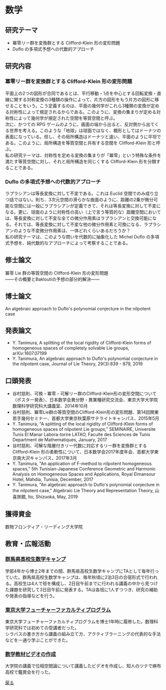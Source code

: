 # 数学

## 研究テーマ
- 冪零リー群を変換群とする Clifford-Klein 形の変形問題
- Duflo の多項式予想への代数的アプローチ

## 研究内容
### 冪零リー群を変換群とする Clifford-Klein 形の変形問題
平面上の2つの図形が合同であるとは、平行移動・1点を中心とする回転変換・直線に関する対称変換の3種類の操作によって、片方の図形をもう片方の図形に移せることをいう。こう定義するのは、平面の幾何学がこれら3種類の変換が定める対称性によって規定されるからである。このように、変換の集まりが定める対称性によって幾何学が規定された空間を等質空間と呼ぶ。  
次に、かつての RPG ゲームのように、画面の端から出ると、反対側から出てくる世界を考える。このような「地球」は球面ではなく、概形としてはドーナツの表面になっている。但し、その局所構造はドーナツと違い、平面のように平坦である。このように、局所構造を等質空間と共有する空間を Clifford-Klein 形と呼ぶ。  
私の研究テーマは、対称性を定める変換の集まりが「冪零」という特殊な条件を満たす等質空間に対し、それと局所構造を同じくする Clifford-Klein 形を分類することである。

### Duflo の多項式予想への代数的アプローチ
ラプラシアンは等長変換に対して不変である。これは Euclid 空間でのみ成り立つ話ではない。則ち、3次元空間の滑らかな曲面のように、距離の2乗が微分可能な空間には一般にラプラシアンが定義できて、それは等長変換に対して不変になる。更に、球面のように対称性の高い（上で言う等質的な）距離空間においては、等長変換に対して不変な全ての微分作用素はラプラシアンと交換可能になる。それでは、等長変換に対して不変な他の微分作用素と可換になる、ラプラシアンのような不変微分作用素は、一体どれくらいあるだろうか？  
私の研究テーマは、このような問いを代数的に抽象化した Michel Duflo の多項式予想を、純代数的なアプローチによって考察することである。

## 修士論文
冪零 Lie 群の等質空間の Clifford-Klein 形の変形問題  
——その概要とBakloutiの予想の部分的解決——

## 博士論文
An algebraic approach to Duflo's polynomial conjecture in the nilpotent case

## 発表論文
- Y. Tanimura, A splitting of the local rigidity of Clifford-Klein forms of homogeneous spaces of
completely solvable Lie groups, arXiv:1607.07199
- Y. Tanimura, An algebraic approach to Duflo's polynomial conjecture in the nilpotent case, Journal of Lie Theory, 29(3):839 - 879, 2019

## 口頭発表
- 谷村慈則、可換・冪零・可解リー群のClifford-Klein形の変形空間について（ポスター発表）、日本数学会異分野・異業種研究交流会、東京大学大学院数理科学研究科大講義室、2014年10月
- 谷村慈則、冪零Lie群の等質空間のClifford-Klein形の変形問題、第14回関東若手幾何セミナー、首都大学東京秋葉原サテライトキャンパス、2015年5月
- Y. Tanimura, "A splitting of the local rigidity of Clifford-Klein forms of homogeneous spaces of nilpotent Lie groups," SEMINAIRE, Universite Tunis El Manar Labora-torire LATAO, Faculte des Sciences de Tunis Department de Mathematiques, January, 2017
- 谷村慈則、可解な階層付きリー代数に対応するリー群を変換群とする Clifford-Klein 形の柔軟性について、日本数学会2017年度年会、首都大学東京南大沢キャンパス、2017年3月
- Y. Tanimura, "An application of F-method to nilpotent homogeneous spaces," 5th Tunisian-Japanese Conference Geometric and Harmonic Analysis on Homogeneous Spaces and Applications, Royal Elmansour Hotel, Mahdia, Tunisia, December, 2017
- Y. Tanimura, "An algebraic approach to Duflo's polynomial conjecture in the nilpotent case," Algebraic Lie Theory and Representation Theory, 山喜旅館, Ito, Shizuoka, May, 2019

## 獲得資金
数物フロンティア・リーディング大学院

## 教育・広報活動
### [群馬県高校生数学キャンプ](http://www.ms.u-tokyo.ac.jp/tambara/mathcamp-for-highschool/index.html)
学部4年から博士2年までの間、群馬県高校生数学キャンプにTAとして毎年行っていた。群馬県高校生数学キャンプは、毎年秋頃に2泊3日の合宿形式で行われる。高校生は4人で班を構成し、2日目午前までに行われる講義の中から見つけた課題を研究して3日目午前に発表する。TAは各班に1人ずつつき、研究の補助や発表の指導などを行う。

### [東京大学フューチャーファカルティプログラム](https://www.utokyofd.com/ffp/)
東京大学フューチャーファカルティプログラムを博士1年時に履修した。数理科学研究科では初めての受講者だった。  
シラバスの書き方から講義の組み立て方、アクティブラーニングの代表的な手法などを一通り学ぶことができた。

### [数学教材ビデオの作成](https://ytanimura.github.io/yotabaito/works/movie)
大学院の講義で位相空間論について講義したビデオを作成し、知人のツテで麻布高校で鑑賞会を行った。  
  
  
[戻る](https://ytanimura.github.io/yotabaito/)

